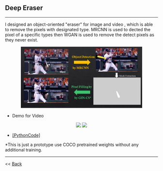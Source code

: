 ## Deep Eraser
--------------

I designed an object-oriented "eraser" for image and video , which is able to remove the pixels with designated type. MRCNN is used to dected the pixel of a specific types then WGAN is used to remove the detect pixels as they never exist. 

<p align="center"><img src="../figures/Slide3.PNG" width="400" class="inline"/></p>

- Demo for Video
<p align="center">
<img src="../figures/clip1_borded.gif" width="250" class="inline"/>
<img src="../figures/clip1_erased.gif" width="250" class="inline"/></p>

- [[PythonCode]](https://github.com/Xiaoyang-Rebecca/DeepEraser)


*This is just a prototype use COCO pretrained weights without any additional training.

---
<< [Back](../)